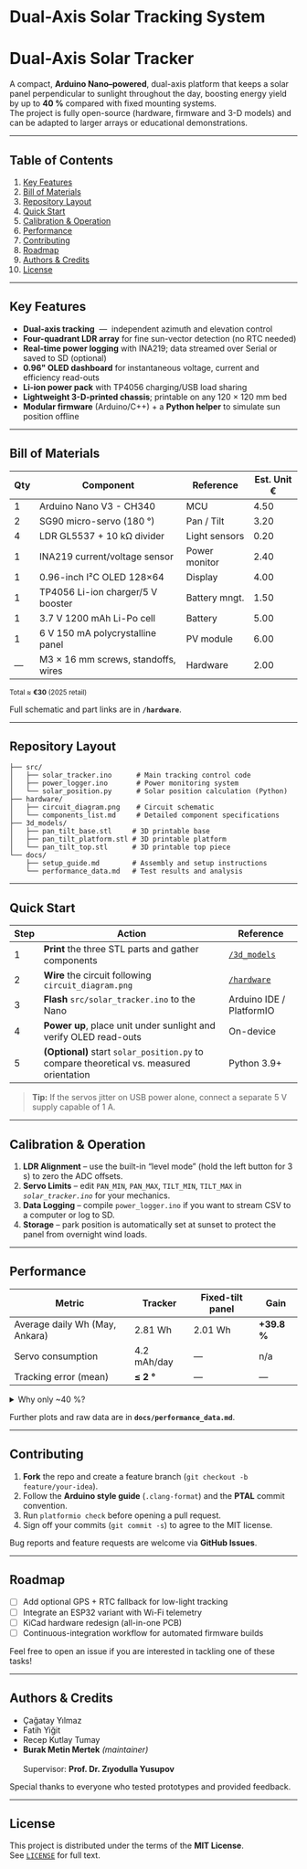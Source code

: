 # Dual-Axis Solar Tracking System

<!--
  Dual-Axis Solar Tracker
  README – Professional Edition
  © 2025 Burak Mertek & contributors
-->


# Dual-Axis Solar Tracker

A compact, **Arduino Nano–powered**, dual-axis platform that keeps a solar panel perpendicular to sunlight throughout the day, boosting energy yield by up to **40 %** compared with fixed mounting systems.  
The project is fully open-source (hardware, firmware and 3-D models) and can be adapted to larger arrays or educational demonstrations.

---

## Table of Contents
1. [Key Features](#key-features)  
2. [Bill of Materials](#bill-of-materials)  
3. [Repository Layout](#repository-layout)  
4. [Quick Start](#quick-start)  
5. [Calibration & Operation](#calibration--operation)  
6. [Performance](#performance)  
7. [Contributing](#contributing)  
8. [Roadmap](#roadmap)  
9. [Authors & Credits](#authors--credits)  
10. [License](#license)  

---

## Key Features
- **Dual-axis tracking** &nbsp;— &nbsp;independent azimuth and elevation control  
- **Four-quadrant LDR array** for fine sun-vector detection (no RTC needed)  
- **Real-time power logging** with INA219; data streamed over Serial or saved to SD (optional)  
- **0.96" OLED dashboard** for instantaneous voltage, current and efficiency read-outs  
- **Li-ion power pack** with TP4056 charging/USB load sharing  
- **Lightweight 3-D-printed chassis**; printable on any 120 × 120 mm bed  
- **Modular firmware** (Arduino/C++) + a **Python helper** to simulate sun position offline  

---

## Bill of Materials

| Qty | Component | Reference | Est. Unit € |
|-----|-----------|-----------|-------------|
| 1   | Arduino Nano V3 - CH340 | MCU | 4.50 |
| 2   | SG90 micro-servo (180 °) | Pan / Tilt | 3.20 |
| 4   | LDR GL5537 + 10 kΩ divider | Light sensors | 0.20 |
| 1   | INA219 current/voltage sensor | Power monitor | 2.40 |
| 1   | 0.96-inch I²C OLED 128×64 | Display | 4.00 |
| 1   | TP4056 Li-ion charger/5 V booster | Battery mngt. | 1.50 |
| 1   | 3.7 V 1200 mAh Li-Po cell | Battery | 5.00 |
| 1   | 6 V 150 mA polycrystalline panel | PV module | 6.00 |
| —   | M3 × 16 mm screws, standoffs, wires | Hardware | 2.00 |

<sub>Total ≈ **€30** (2025 retail)</sub>

Full schematic and part links are in **`/hardware`**.

---

## Repository Layout

```
├── src/
│   ├── solar_tracker.ino      # Main tracking control code
│   ├── power_logger.ino       # Power monitoring system
│   └── solar_position.py      # Solar position calculation (Python)
├── hardware/
│   ├── circuit_diagram.png    # Circuit schematic
│   └── components_list.md     # Detailed component specifications
├── 3d_models/
│   ├── pan_tilt_base.stl     # 3D printable base
│   ├── pan_tilt_platform.stl # 3D printable platform
│   └── pan_tilt_top.stl      # 3D printable top piece
└── docs/
    ├── setup_guide.md        # Assembly and setup instructions
    └── performance_data.md   # Test results and analysis

```


---

## Quick Start

| Step | Action | Reference |
|------|--------|-----------|
| 1 | **Print** the three STL parts and gather components | [`/3d_models`](3d_models) |
| 2 | **Wire** the circuit following `circuit_diagram.png` | [`/hardware`](hardware) |
| 3 | **Flash** `src/solar_tracker.ino` to the Nano | Arduino IDE / PlatformIO |
| 4 | **Power up**, place unit under sunlight and verify OLED read-outs | On-device |
| 5 | **(Optional)** start `solar_position.py` to compare theoretical vs. measured orientation | Python 3.9+ |

> **Tip:** If the servos jitter on USB power alone, connect a separate 5 V supply capable of 1 A.

---

## Calibration & Operation

1. **LDR Alignment** – use the built-in “level mode” (hold the left button for 3 s) to zero the ADC offsets.  
2. **Servo Limits** – edit `PAN_MIN`, `PAN_MAX`, `TILT_MIN`, `TILT_MAX` in *`solar_tracker.ino`* for your mechanics.  
3. **Data Logging** – compile `power_logger.ino` if you want to stream CSV to a computer or log to SD.  
4. **Storage** – park position is automatically set at sunset to protect the panel from overnight wind loads.

---

## Performance

| Metric | Tracker | Fixed-tilt panel | Gain |
|--------|---------|------------------|------|
| Average daily Wh (May, Ankara) | 2.81 Wh | 2.01 Wh | **+39.8 %** |
| Servo consumption | 4.2 mAh/day | — | n/a |
| Tracking error (mean) | **≤ 2 °** | — | — |

<details>
  <summary>Why only ~40 %?</summary>
  The diminutive panel saturates around noon; bigger panels are current-limited by the battery charger. A full-size rooftop system can see 25 – 30 % yearly gain, but this desktop model is optimised for demonstration and low cost.
</details>

Further plots and raw data are in **`docs/performance_data.md`**.

---

## Contributing

1. **Fork** the repo and create a feature branch (`git checkout -b feature/your-idea`).  
2. Follow the **Arduino style guide** (`.clang-format`) and the **PTAL** commit convention.  
3. Run `platformio check` before opening a pull request.  
4. Sign off your commits (`git commit -s`) to agree to the MIT license.

Bug reports and feature requests are welcome via **GitHub Issues**.

---

## Roadmap

- [ ] Add optional GPS + RTC fallback for low-light tracking  
- [ ] Integrate an ESP32 variant with Wi-Fi telemetry  
- [ ] KiCad hardware redesign (all-in-one PCB)  
- [ ] Continuous-integration workflow for automated firmware builds  

Feel free to open an issue if you are interested in tackling one of these tasks!

---

## Authors & Credits
- Çağatay Yılmaz  
- Fatih Yiğit  
- Recep Kutlay Tumay  
- **Burak Metin Mertek** *(maintainer)*  
<br>Supervisor: **Prof. Dr. Zıyodulla Yusupov**

Special thanks to everyone who tested prototypes and provided feedback.

---

## License
This project is distributed under the terms of the **MIT License**.  
See [`LICENSE`](LICENSE) for full text.

